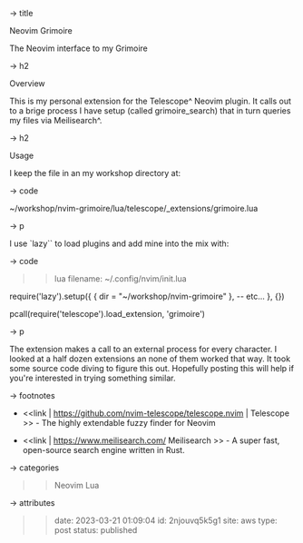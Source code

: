 -> title

Neovim Grimoire

The Neovim interface to my Grimoire

-> h2

Overview

This is my personal extension for the Telescope^
Neovim plugin. It calls out to a brige process
I have setup (called grimoire_search) that 
in turn queries my files via Meilisearch^. 


-> h2

Usage

I keep the file in an my workshop directory at:


-> code

~/workshop/nvim-grimoire/lua/telescope/_extensions/grimoire.lua


-> p 

I use `lazy`` to load plugins and add mine
into the mix with:

-> code
>> lua
>> filename: ~/.config/nvim/init.lua

require('lazy').setup({
  { dir = "~/workshop/nvim-grimoire" },
  -- etc...
}, {})

pcall(require('telescope').load_extension, 'grimoire')


-> p

The extension makes a call to an external process
for every character. I looked at a half dozen extensions
an none of them worked that way. It took some source
code diving to figure this out. Hopefully posting this
will help if you're interested in trying something 
similar. 


-> footnotes

- <<link | 
  https://github.com/nvim-telescope/telescope.nvim |
  Telescope >> - The highly extendable fuzzy finder
  for Neovim

- <<link |
  https://www.meilisearch.com/
  Meilisearch >> - A super fast, open-source search
  engine written in Rust. 



-> categories
>> Neovim
>> Lua

-> attributes
>> date: 2023-03-21 01:09:04
>> id: 2njouvq5k5g1
>> site: aws
>> type: post
>> status: published

